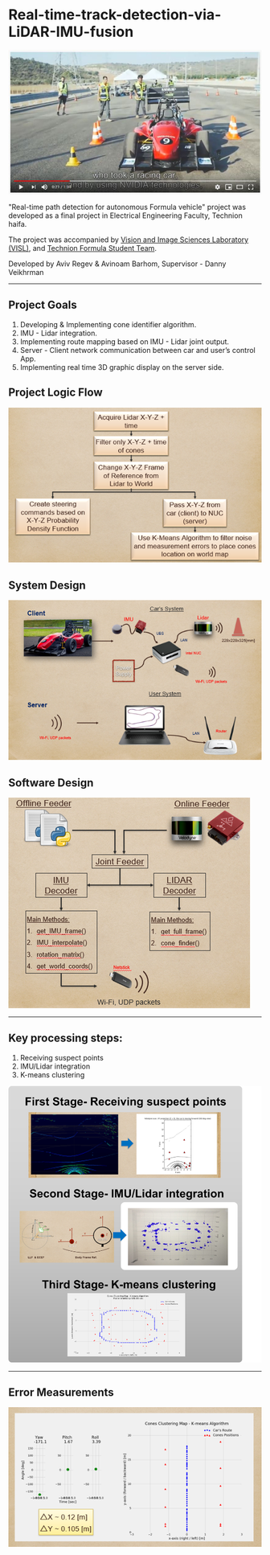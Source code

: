 # Real-time-track-detection-via-LiDAR-IMU-fusion

[![Video](/proj_images/video.jpg)](https://www.youtube.com/watch?v=cojekL9opk0)

"Real-time path detection for autonomous Formula vehicle" project was developed as a final project in Electrical Engineering Faculty, Technion haifa. 

The project was accompanied by [Vision and Image Sciences Laboratory (VISL)](https://visl.technion.ac.il/projects/2018w02/), and [Technion Formula Student Team](https://www.facebook.com/TechnionFSAE/).

Developed by Aviv Regev & Avinoam Barhom, Supervisor - Danny Veikhrman 

---

## Project Goals
1. Developing & Implementing cone identifier algorithm. 
2. IMU - Lidar integration.
3. Implementing route mapping based on IMU - Lidar joint output.
4. Server - Client network communication between car and user’s control App.
5. Implementing real time 3D graphic display on the server side.

## Project Logic Flow
![Image](/proj_images/sol_flow.png)

## System Design
![Image](/proj_images/sys_struct.png)

## Software Design
![Image](/proj_images/software_struct.png)

---

## Key processing steps:
1. Receiving suspect points 
2. IMU/Lidar integration
3. K-means clustering

![Image](/proj_images/stages.png)

--- 

## Error Measurements
![Image](/proj_images/error_measurement.png)



